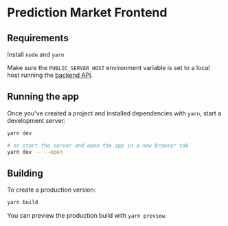 # Prediction Market Frontend

## Requirements

Install `node` and `yarn`

Make sure the `PUBLIC_SERVER_HOST` environment variable is set to a local host running
the [backend API](https://www.github.com/khatna/prediction-market-backend).

## Running the app

Once you've created a project and installed dependencies with `yarn`, start a development server:

```bash
yarn dev

# or start the server and open the app in a new browser tab
yarn dev -- --open
```

## Building

To create a production version:

```bash
yarn build
```

You can preview the production build with `yarn preview`.

